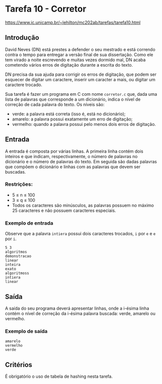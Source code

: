 # Tarefa 10 - Corretor

https://www.ic.unicamp.br/~lehilton/mc202ab/tarefas/tarefa10.html

## Introdução

David Neves (DN) está prestes a defender o seu mestrado e está correndo contra o tempo para entregar a versão final de sua dissertação. Como ele tem virado a noite escrevendo e muitas vezes dormido mal, DN acaba cometendo vários erros de digitação durante a escrita do texto.

DN precisa da sua ajuda para corrigir os erros de digitação, que podem ser esquecer de digitar um caractere, inserir um caracter a mais, ou digitar um caractere trocado.

Sua tarefa é fazer um programa em C com nome `corretor.c` que, dada uma lista de palavras que corresponde a um dicionário, indica o nível de correção de cada palavra do texto. Os níveis são:

- verde: a palavra está correta (isso é, está no dicionário);
- amarelo: a palavra possui exatamente um erro de digitação;
- vermelho: quando a palavra possui pelo menos dois erros de digitação.

## Entrada

A entrada é composta por várias linhas. A primeira linha contém dois inteiros  e  que indicam, respectivamente, o número de palavras no dicionário e o número de palavras do texto. Em seguida são dadas  palavras que compõem o dicionário e  linhas com as palavras que devem ser buscadas.

### Restrições:

- 5 ≤ n ≤ 100
- 3 ≤ q ≤ 100
- Todos os caracteres são minúsculos, as palavras possuem no máximo 25 caracteres e não possuem caracteres especiais.

### Exemplo de entrada

Observe que a palavra `intiera` possui dois caracteres trocados, `i` por `e` e `e` por `i`.

```
5 3
algoritmos
demonstracao
linear
inteira
exato
algoritmoss
intiera
linear
```

## Saída

A saída do seu programa deverá apresentar  linhas, onde a i-ésima linha contém o nível de correção da i-ésima palavra buscada: verde, amarelo ou vermelho.

### Exemplo de saída

```
amarelo
vermelho
verde
```

## Critérios

É obrigatório o uso de tabela de hashing nesta tarefa.
